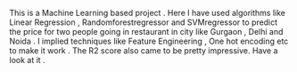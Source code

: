 This is a Machine Learning based project .
Here I have used algorithms like Linear Regression , Randomforestregressor and SVMregressor to predict the price for two people going in restaurant in city like Gurgaon , Delhi and Noida .
I implied techniques like Feature Engineering , One hot encoding etc to make it work .
The R2 score also came to be pretty impressive.
Have a look at it .
